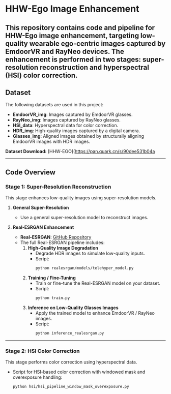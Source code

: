 # HHW-Ego Image Enhancement

This repository contains code and pipeline for **HHW-Ego** image enhancement, targeting low-quality wearable ego-centric images captured by EmdoorVR and RayNeo devices. The enhancement is performed in two stages: super-resolution reconstruction and hyperspectral (HSI) color correction.
---

## Dataset

The following datasets are used in this project:

- **EmdoorVR_img**: Images captured by EmdoorVR glasses.  
- **RayNeo_img**: Images captured by RayNeo glasses.  
- **HSI_data**: Hyperspectral data for color correction.  
- **HDR_img**: High-quality images captured by a digital camera.  
- **Glasses_img**: Aligned images obtained by structurally aligning EmdoorVR images with HDR images.

**Dataset Download:** [HHW-EGO](https://pan.quark.cn/s/90dee531b04a

---

## Code Overview

### Stage 1: Super-Resolution Reconstruction

This stage enhances low-quality images using super-resolution models.

1. **General Super-Resolution**  
   - Use a general super-resolution model to reconstruct images.

2. **Real-ESRGAN Enhancement**
   - **Real-ESRGAN**: [GitHub Repository](https://github.com/xinntao/Real-ESRGAN)
   - The full Real-ESRGAN pipeline includes:
     1. **High-Quality Image Degradation**  
        - Degrade HDR images to simulate low-quality inputs.  
        - Script:  
          ```bash
          python realesrgan/models/telehyper_model.py
          ```
     2. **Training / Fine-Tuning**  
        - Train or fine-tune the Real-ESRGAN model on your dataset.  
        - Script:  
          ```bash
          python train.py
          ```
     3. **Inference on Low-Quality Glasses Images**  
        - Apply the trained model to enhance EmdoorVR / RayNeo images.  
        - Script:  
          ```bash
          python inference_realesrgan.py
          ```


---

### Stage 2: HSI Color Correction

This stage performs color correction using hyperspectral data.

- Script for HSI-based color correction with windowed mask and overexposure handling:  
  ```bash
  python hsi/hsi_pipeline_window_mask_overexposure.py
